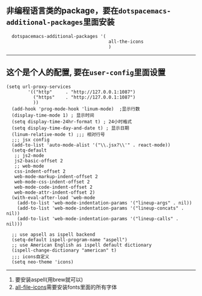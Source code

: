 ## 非编程语言类的package，要在```dotspacemacs-additional-packages```里面安装
```
  dotspacemacs-additional-packages '(
                                      all-the-icons
                                      )
```

---
## 这个是个人的配置, 要在```user-config```里面设置
```
(setq url-proxy-services
        '(("http"     . "http://127.0.0.1:1087")
          ("https"    . "http://127.0.0.1:1087")
          ))
  (add-hook 'prog-mode-hook 'linum-mode)  ;显示行数
  (display-time-mode 1) ; 显示时间
  (setq display-time-24hr-format t) ; 24小时格式
  (setq display-time-day-and-date t) ; 显示日期
  (linum-relative-mode t) ;;; 相对行号
  ;;; jsx config
  (add-to-list 'auto-mode-alist '("\\.jsx?\\'" . react-mode))
  (setq-default
   ;; js2-mode
   js2-basic-offset 2
   ;; web-mode
   css-indent-offset 2
   web-mode-markup-indent-offset 2
   web-mode-css-indent-offset 2
   web-mode-code-indent-offset 2
   web-mode-attr-indent-offset 2)
  (with-eval-after-load 'web-mode
    (add-to-list 'web-mode-indentation-params '("lineup-args" . nil))
    (add-to-list 'web-mode-indentation-params '("lineup-concats" . nil))
    (add-to-list 'web-mode-indentation-params '("lineup-calls" . nil)))

  ;; use apsell as ispell backend
  (setq-default ispell-program-name "aspell")
  ;; use American English as ispell default dictionary
  (ispell-change-dictionary "american" t)
  ;;; icons自定义
  (setq neo-theme 'icons)
```
-------

1. 要安装aspell(用brew就可以)
2. [all-file-icons](https://github.com/domtronn/all-the-icons.el)需要安装fonts里面的所有字体
